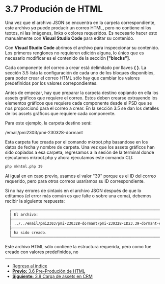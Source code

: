 # **3.7 Produción de HTML**


Una vez que el archivo JSON se encuentra en la carpeta correspondiente, este archivo *ya* puede producir un correo HTML, pero no contiene ni los textos, ni las imágenes, links o colores requeridos. Es necesario hacer esto manualmente con **Visual Studio Code** para editar su contenido.

Con **Visual Studio Code** abrimos el archivo para inspeccionar su contenido. Los primeros renglones no requieren edición alguna, lo único que es necesario modificar es el contenido de la sección **["blocks"]**.

Cada componente del correo a crear está delimitado por llaves **{ }**. La sección 3.5 lista la configuración de cada uno de los bloques disponibles, para poder crear el correo HTML sólo hay que cambiar los valores predefinidos por los valores correpondientes.

Antes de empezar, hay que preparar la carpeta destino copiando en ella los assets gráficos que requiere el correo. Estos deben crearse extrayendo los elementos gráficos que requiere cada componente desde el PSD que se nos proporcionó para el correo a crear. En la sección 3.5 se dan los detalles de los assets gráficos que requiere cada componente.

Para este ejemplo, la carpeta destino será:

/email/pmi2303/pmi-230328-dormant

Esta carpeta fue creada por el comando mkroot.php basandose en los datos de fecha y nombre de carpeta. Una vez que los assets gráficos han sido copiados a esa carpeta, regresamos a la sesión de la terminal donde ejecutamos mkroot.php y ahora ejecutamos este comando CLI:


  ```bash
  php mkhtml.php 39
  ```

Al igual en en caso previo, usamos el valor "39" porque es el ID del correo requerido, pero para otros correos usaríamos su ID correspondiente.

Si no hay errores de sintaxis en el archivo JSON después de que lo editamos (el error más común es que falte o sobre una coma), debemos recibir la siguiente respuesta:

  ```bash
    ┌──────────────────────────────────────────────────────────────────────────────────────────────┐
    │ El archivo:                                                                                  │
    ├──────────────────────────────────────────────────────────────────────────────────────────────┤
    │ ../../email/pmi2303/pmi-230328-dormant/pmi-230328-ID23.39-dormant-day-120-pp-heets-HTML.html │
    ├──────────────────────────────────────────────────────────────────────────────────────────────┤
    │ ha sido creado.                                                                              │
    └──────────────────────────────────────────────────────────────────────────────────────────────┘
  ```

Este archivo HTML sólo contiene la estructura requerida, pero como fue creado con valores predefinidos, no






___

* [Regreso al índice](README.md)
* [**Previo:** 3.6 Pre-Produción de HTML](3_6_preproducion_html.md)
* [**Siguiente:** 3.8 Carga de assets en CRM](3_8_Carga_assets_crm.md)
